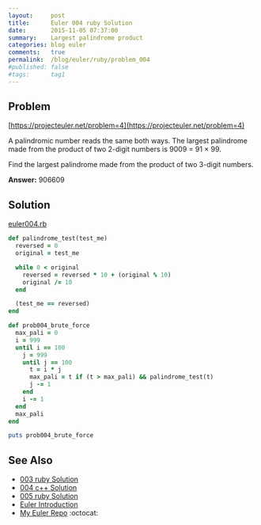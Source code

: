 ```yaml
---
layout:     post
title:      Euler 004 ruby Solution
date:       2015-11-05 07:37:00
summary:    Largest palindrome product
categories: blog euler
comments:   true
permalink:  /blog/euler/ruby/problem_004
#published: false
#tags:      tag1
---
```


## Problem

[https://projecteuler.net/problem=4](https://projecteuler.net/problem=4)

A palindromic number reads the same both ways. The largest palindrome made from the product of two 2-digit numbers is 9009 = 91 × 99.

Find the largest palindrome made from the product of two 3-digit numbers.

**Answer:** 906609

## Solution

[euler004.rb](https://github.com/tvarley/euler/blob/master/ruby/euler004.rb)

``` ruby
def palindrome_test(test_me)
  reversed = 0
  original = test_me

  while 0 < original
    reversed = reversed * 10 + (original % 10)
    original /= 10
  end

  (test_me == reversed)
end

def prob004_brute_force
  max_pali = 0
  i = 999
  until i == 100
    j = 999
    until j == 100
      t = i * j
      max_pali = t if (t > max_pali) && palindrome_test(t)
      j -= 1
    end
    i -= 1
  end
  max_pali
end

puts prob004_brute_force
```

## See Also
* [003 ruby Solution]({{site.baseurl}}/blog/euler/ruby/problem_003)
* [004 c++ Solution]({{site.baseurl}}/blog/euler/cpp/problem_004)
* [005 ruby Solution]({{site.baseurl}}/blog/euler/ruby/problem_005)
* [Euler Introduction]({{site.baseurl}}/blog/euler/introduction)
* [My Euler Repo](https://github.com/tvarley/euler) :octocat:
